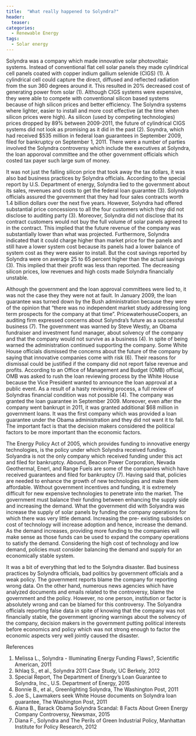 ```yaml
---
title:  "What really happened to Solyndra?"
header:
  teaser:
categories:
  - Renewable Energy
tags:
  - Solar energy
---
```


Solyndra was a company which made innovative solar photovoltaic systems. Instead of conventional flat cell solar panels they made cylindrical cell panels coated with copper indium gallium selenide (CIGS) (1). A cylindrical cell could capture the direct, diffused and reflected radiation from the sun 360 degrees around it. This resulted in 20% decreased cost of generating power from solar (1). Although CIGS systems were expensive, they were able to compete with conventional silicon based systems because of high silicon prices and better efficiency. The Solyndra systems where lighter, easier to install and more cost effective (at the time when silicon prices were high). As silicon (used by competing technologies) prices dropped by 89% between 2009-2011, the future of cylindrical CIGS systems did not look as promising as it did in the past (2). Soyndra, which had received $535 million in federal loan guarantees in September 2009, filed for bankruptcy on September 1, 2011. There were a number of parties involved the Solyndra controversy which include the executives at Solyndra, the loan apporoval committee and the other government officials which costed tax payer such large sum of money.

It was not just the falling silicon price that took away the tax dollars, it was also bad business practices by Solyndra officials. According to the special report by U.S. Department of energy, Solyndra lied to the government about its sales, revenues and costs to get the federal loan guarantee (3). Solyndra officials assured the government that they had four sales contracts worth 1.4 billion dollars over the next five years. However, Solyndra had offered substantial price concessions to all the four customers which they did not disclose to auditing party (3). Moreover, Solyndra did not disclose that its contract customers would not buy the full volume of solar panels agreed to in the contract. This implied that the future revenue of the company was substantially lower than what was projected. Furthermore, Solyndra indicated that it could charge higher than market price for the panels and still have a lower system cost because its panels had a lower balance of system cost as they were easier to install. But the cost savings reported by Solyndra were on average 25 to 65 percent higher than the actual savings (3). This implied that their profit was less than reported. The decreasing silicon prices, low revenues and high costs made Solyndra financially unstable.

Although the government and the loan approval committees were lied to, it was not the case they they were not at fault. In January 2009, the loan guarantee was turned down by the Bush administration because they were of the opinion that “there was no independent market study addressing long term prospects for the company at that time”. PricewaterhouseCoopers, an auditing firm expressed concerns about Solyndra’s future as a successful business (7). The government was warned by Steve Westly, an Obama fundraiser and investment fund manager, about solvency of the company and that the company would not survive as a business (4). In spite of being warned the administration continued supporting the company. Some White House officials dismissed the concerns about the future of the company by saying that innovative companies come with risk (6). Their reasons for dismissal could be justified if the company did not report false revenue and profits. According to an Office of Management and Budget (OMB) official, OMB was asked to rush the loan reviewing process by the White House because the Vice President wanted to announce the loan approval at a public event. As a result of a hasty reviewing process, a full review of Solyndras financial condition was not possible (4). The company was granted the loan guarantee in September 2009. Moreover, even after the company went bankrupt in 2011, it was granted additional $68 million in government loans. It was the first company which was provided a loan guarantee under the Obama administration and they did not want it to fail. The important fact is that the decision makers considered the political factors to be more important than the economic factors.

The Energy Policy Act of 2005, which provides funding to innovative energy technologies, is the policy under which Solyndra received funding. Solyandra is not the only company which received funding under this act and filed for bankruptcy. Abound, Beacon Power Corporation, Nevada Geothermal, Enerl, and Range Fuels are some of the companies which have received guarantees and filed for bankruptcy (7). Having said that, policies are needed to enhance the growth of new technologies and make them affordable. Without government incentives and funding, it is extremely difficult for new expensive technologies to penetrate into the market. The government must balance their funding between enhancing the supply side and increasing the demand. What the government did with Solyandra was increase the supply of solar panels by funding the company operations for which there was very little demand. Increasing the pre- existing subsides on cost of technology will increase adoption and hence, increase the demand. As the demand increases, providing more funding to the companies will make sense as those funds can be used to expand the company operations to satisfy the demand. Considering the high cost of technology and low demand, policies must consider balancing the demand and supply for an economically stable system.

It was a bit of everything that led to the Solyndra disaster. Bad business practices by Solyndra officials, bad politics by government officials and a weak policy. The government reports blame the company for reporting wrong data. On the other hand, numerous news agencies which have analyzed documents and emails related to the controversy, blame the government and the policy. However, no one person, institution or factor is absolutely wrong and can be blamed for this controversy. The Solyandra officials reporting false data in spite of knowing that the company was not financially stable, the government ignoring warnings about the solvency of the company, decision makers in the government putting political interests before economics and policy which was not strong enough to factor the economic aspects very well jointly caused the disaster.

References
1. Melissa L., Solyndra - Illuminating Energy Funding Flaws?, Scientific American, 2011
2. Ikhlaq S., et al., Solyndra 2011 Case Study, UC Berkely, 2012
3. Special Report, The Department of Energy’s Loan Guarantee to Solyndra, Inc., U.S.
Department of Energy, 2015
4. Bonnie B., et al., Greenlighting Solyndra, The Washington Post, 2011
5. Joe S., Lawmakers seek White House documents on Solyndra loan guarantee, The
Washington Post, 2011
6. Alana B., Barack Obama Solyndra Scandal: 8 Facts About Green Energy Company
Controversy, Newsmax, 2015
7. Diana F., Solyndra and The Perils of Green Industrial Policy, Manhattan Institute for
Policy Research, 2012
